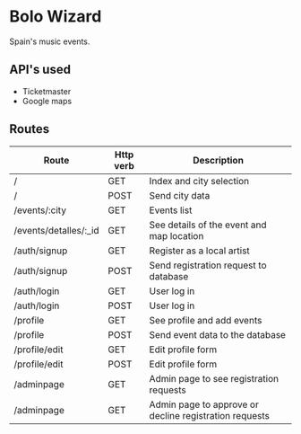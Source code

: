 # Bolo Wizard

Spain's music events.

## API's used

- Ticketmaster
- Google maps

## Routes

| Route  | Http verb | Description |
| ------------- | ------------- | ------------- |
| /  | GET  | Index and city selection  |
| /  | POST  | Send city data  |
| /events/:city  | GET  | Events list  |
| /events/detalles/:_id  | GET  | See details of the event and map location  |
| /auth/signup  | GET  | Register as a local artist  |
| /auth/signup  | POST  | Send registration request to database  |
| /auth/login  | GET  | User log in  |
| /auth/login  | POST  | User log in  |
| /profile  | GET  | See profile and add events  |
| /profile  | POST  | Send event data to the database  |
| /profile/edit  | GET  | Edit profile form  |
| /profile/edit  | POST  | Edit profile form  |
| /adminpage  | GET  | Admin page to see registration requests  |
| /adminpage  | GET  | Admin page to approve or decline registration requests  |





